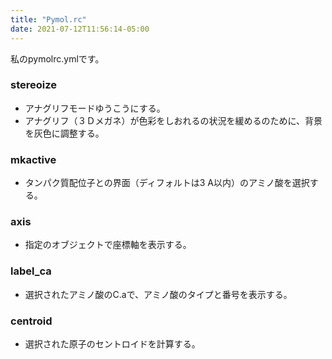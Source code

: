 ```yaml
---
title: "Pymol.rc"
date: 2021-07-12T11:56:14-05:00
---
```


私のpymolrc.ymlです。

### stereoize

- アナグリフモードゆうこうにする。
- アナグリフ（３Ｄメガネ）が色彩をしおれるの状況を緩めるのために、背景を灰色に調整する。

### mkactive

- タンパク質配位子との界面（ディフォルトは3 A以内）のアミノ酸を選択する。

### axis

- 指定のオブジェクトで座標軸を表示する。

### label_ca

- 選択されたアミノ酸のC.aで、アミノ酸のタイプと番号を表示する。

### centroid

- 選択された原子のセントロイドを計算する。

<script src="https://gist.github.com/eternal-flame-AD/06051631b7fef05a678bfc05c7ea045e.js"></script>